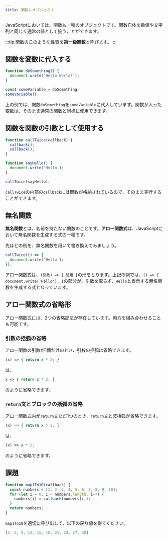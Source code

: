 ```yaml
---
title: 関数とオブジェクト
---
```


JavaScriptにおいては、関数も一種のオブジェクトです。関数自体を数値や文字列と同じく通常の値として扱うことができます。

:::tip
関数のこのような性質を**第一級関数**と呼びます。
:::

## 関数を変数に代入する

```js
function doSomething() {
  document.write('Hello World!');
}

const someVariable = doSomething;
someVariable();
```

上の例では、関数`doSomething`を`someVariable`に代入しています。関数が入った変数は、そのまま通常の関数と同様に使用できます。

## 関数を関数の引数として使用する

```js
function callTwice(callback) {
  callback();
  callback();
}

function sayHello() {
  document.write('Hello');
}

callTwice(sayHello);
```

`callTwice`の内部の`callback`には関数が格納されているので、そのまま実行することができます。

## 無名関数

**無名関数**とは、名前を持たない関数のことです。**アロー関数式**は、JavaScriptにおいて無名関数を生成する式の一種です。

先ほどの例を、無名関数を用いて書き換えてみましょう。

```js
callTwice(() => {
  document.write('Hello');
});
```

アロー関数式は、`(引数) => { 処理 }`の形をとります。上記の例では、`() => { document.write('Hello'); }`の部分が、引数を取らず、`Hello`と表示する無名関数を生成する式となっています。

## アロー関数式の省略形

アロー関数式には、2つの省略記法が存在しています。両方を組み合わせることも可能です。

### 引数の括弧の省略

アロー関数の引数が1個だけのとき、引数の括弧は省略できます。

```js
(x) => { return x * 2; }
```

は、

```js
x => { return x * 2; }
```

のように省略できます。

### `return`文とブロックの括弧の省略

アロー関数式内が`return`文ただ1つのとき、`return`文と波括弧が省略できます。

```js
(x) => { return x * 2; }
```

は、

```js
(x) => x * 2;
```

のように省略できます。

## 課題

```js
function map1To10(callback) {
  const numbers = [1, 2, 3, 4, 5, 6, 7, 8, 9, 10];
  for (let i = 0; i < numbers.length; i++) {
    numbers[i] = callback(numbers[i]);
  }
  return numbers;
}
```

`map1To10`を適切に呼び出して、以下の戻り値を得てください。

```js
[3, 6, 9, 12, 15, 18, 21, 24, 27, 30]
```
